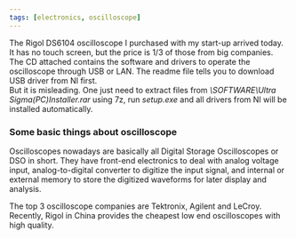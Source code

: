 ```yaml
---
tags: [electronics, oscilloscope]
---
```


The Rigol DS6104 oscilloscope I purchased with my start-up arrived today.  It 
has no touch screen, but the price is 1/3 of those from big companies. The CD 
attached contains the software and drivers to operate the oscilloscope through 
USB or LAN. The readme file tells you to download USB driver from NI first.  
But it is misleading. One just need to extract files from *\SOFTWARE\Ultra 
Sigma(PC)Installer.rar* using 7z, run *setup.exe* and all drivers from NI will 
be installed automatically.

### Some basic things about oscilloscope

Oscilloscopes nowadays are basically all Digital Storage Oscilloscopes or DSO 
in short. They have front-end electronics to deal with analog voltage input, 
analog-to-digital converter to digitize the input signal, and internal or 
external memory to store the digitized waveforms for later display and 
analysis.

The top 3 oscilloscope companies are Tektronix, Agilent and LeCroy. Recently, 
Rigol in China provides the cheapest low end oscilloscopes with high quality.

